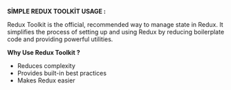**SİMPLE REDUX TOOLKİT USAGE :**

Redux Toolkit is the official, recommended way to manage state in Redux. It simplifies the process of setting up and using Redux by reducing boilerplate code and providing powerful utilities.


**Why Use Redux Toolkit ?**

* Reduces complexity
* Provides built-in best practices
* Makes Redux easier
